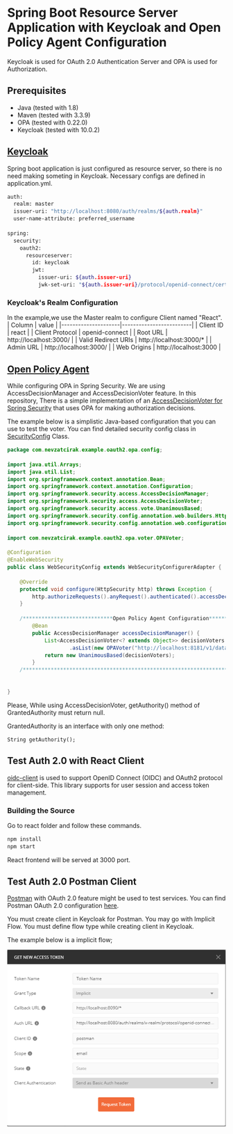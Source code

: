 # Spring Boot Resource Server Application with Keycloak and Open Policy Agent Configuration
Keycloak is used for OAuth 2.0 Authentication Server and OPA is used for Authorization. 
## Prerequisites

- Java (tested with 1.8)
- Maven (tested with 3.3.9)
- OPA (tested with 0.22.0)
- Keycloak (tested with 10.0.2)

## [Keycloak](https://www.keycloak.org/)
Spring boot application is just configured as resource server, so there is no need making someting in Keycloak. Necessary configs are defined in application.yml.

```bash
auth:
  realm: master
  issuer-uri: "http://localhost:8080/auth/realms/${auth.realm}"
  user-name-attribute: preferred_username

spring:
  security:
    oauth2:
      resourceserver:
        id: keycloak
        jwt:
          issuer-uri: ${auth.issuer-uri}
          jwk-set-uri: "${auth.issuer-uri}/protocol/openid-connect/certs"
```
### Keycloak's Realm  Configuration
In the example,we use the Master realm to configure Client named "React".   
| Column              | value                   |
|---------------------|-------------------------|
| Client ID           | react                   |
| Client Protocol     | openid-connect          |
| Root URL            | http://localhost:3000/  |
| Valid Redirect URIs | http://localhost:3000/* |
| Admin URL           | http://localhost:3000/  |
| Web Origins         | http://localhost:3000   |

## [Open Policy Agent](https://www.openpolicyagent.org/docs/latest/)
While configuring OPA in Spring Security. We are using AccessDecisionManager and AccessDecisionVoter feature. In this repository, There is a simple implementation of an [AccessDecisionVoter for Spring Security](https://docs.spring.io/spring-security/site/docs/4.2.4.RELEASE/reference/htmlsingle/#authz-voting-based) that uses OPA for making authorization decisions. 

The example below is a simplistic Java-based configuration that you can use to test the voter. You can find detailed security config class in [SecurityConfig](https://github.com/nevzatcirak/spring-oauth2-and-opa/blob/master/src/main/java/com/nevzatcirak/example/oauth2/opa/config/SecurityConfig.java) Class.

```java
package com.nevzatcirak.example.oauth2.opa.config;

import java.util.Arrays;
import java.util.List;
import org.springframework.context.annotation.Bean;
import org.springframework.context.annotation.Configuration;
import org.springframework.security.access.AccessDecisionManager;
import org.springframework.security.access.AccessDecisionVoter;
import org.springframework.security.access.vote.UnanimousBased;
import org.springframework.security.config.annotation.web.builders.HttpSecurity;
import org.springframework.security.config.annotation.web.configuration.*;

import com.nevzatcirak.example.oauth2.opa.voter.OPAVoter;

@Configuration
@EnableWebSecurity
public class WebSecurityConfig extends WebSecurityConfigurerAdapter {

    @Override
    protected void configure(HttpSecurity http) throws Exception {
        http.authorizeRequests().anyRequest().authenticated().accessDecisionManager(accessDecisionManager());
    }
    
    /*****************************Open Policy Agent Configuration****************************/
        @Bean
        public AccessDecisionManager accessDecisionManager() {
            List<AccessDecisionVoter<? extends Object>> decisionVoters = Arrays
                    .asList(new OPAVoter("http://localhost:8181/v1/data/http/authz/allow"));
            return new UnanimousBased(decisionVoters);
        }
    /***************************************************************************************/


}
```

Please, While using AccessDecisionVoter, getAuthority() method of GrantedAuthority must return null.
    
GrantedAuthority is an interface with only one method:

    String getAuthority();

## Test Auth 2.0 with React Client
[oidc-client](https://github.com/IdentityModel/oidc-client-js) is used to support OpenID Connect (OIDC) and OAuth2 protocol for client-side. This library supports for user session and access token management.
### Building the Source
   Go to react folder and follow these commands.
   ```bash
   npm install
   npm start     
   ```
   React frontend will be served at 3000 port.
   
## Test Auth 2.0 Postman Client
[Postman](https://www.postman.com/) with OAuth 2.0 feature might be used to test services. You can find Postman OAuth 2.0 configuration [here](https://learning.postman.com/docs/sending-requests/authorization/).

You must create client in Keycloak for Postman. You may go with Implicit Flow. You must define flow type while creating client in Keycloak.

The example below is a implicit flow;

![alt text](https://github.com/nevzatcirak/spring-oauth2-and-opa/blob/master/example/images/postman.png?raw=true)
